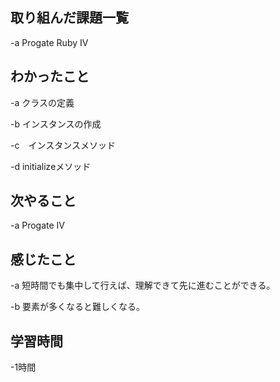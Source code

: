 ## 取り組んだ課題一覧  
-a  Progate Ruby Ⅳ

## わかったこと
-a  クラスの定義

-b  インスタンスの作成

-c　インスタンスメソッド

-d initializeメソッド

## 次やること
-a  Progate Ⅳ

## 感じたこと
-a  短時間でも集中して行えば、理解できて先に進むことができる。

-b  要素が多くなると難しくなる。

## 学習時間
-1時間
